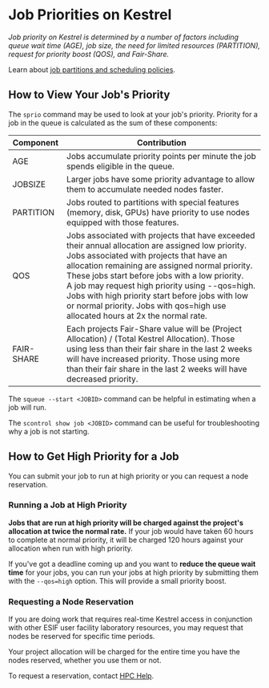 # Job Priorities on Kestrel
*Job priority on Kestrel is determined by a number of factors including queue wait time (AGE), job size, the need for limited resources (PARTITION), request for priority boost (QOS), and Fair-Share.*

Learn about [job partitions and scheduling policies](./index.md).

## How to View Your Job's Priority 
The ```sprio``` command may be used to look at your job's priority. Priority for a job in the queue is calculated as the sum of these components:

| Component | Contribution |
| ----------| ------------ | 
| AGE       | Jobs accumulate priority points per minute the job spends eligible in the queue.|
| JOBSIZE   | Larger jobs have some priority advantage to allow them to accumulate needed nodes faster.|
| PARTITION | Jobs routed to partitions with special features (memory, disk, GPUs) have priority to use nodes equipped with those features.|
| QOS       | Jobs associated with projects that have exceeded their annual allocation are assigned low priority.<br>Jobs associated with projects that have an allocation remaining are assigned normal priority. These jobs start before jobs with a low priority.<br>A job may request high priority using --qos=high. Jobs with high priority start before jobs with low or normal priority. Jobs with qos=high use allocated hours at 2x the normal rate.|
| FAIR-SHARE| Each projects Fair-Share value will be (Project Allocation) / (Total Kestrel Allocation).  Those using less than their fair share in the last 2 weeks will have increased priority.  Those using more than their fair share in the last 2 weeks will have decreased priority. | 

The ```squeue --start <JOBID>```  command can be helpful in estimating when a job will run.

The ```scontrol show job <JOBID>``` command can be useful for troubleshooting why a job is not starting.

## How to Get High Priority for a Job
You can submit your job to run at high priority or you can request a node reservation.

### Running a Job at High Priority 
**Jobs that are run at high priority will be charged against the project's allocation at twice the normal rate.** If your job would have taken 60 hours to complete at normal priority, it will be charged 120 hours against your allocation when run with high priority.

If you've got a deadline coming up and you want to **reduce the queue wait time** for your jobs, you can run your jobs at high priority by submitting them with the ```--qos=high``` option. This will provide a small priority boost.

### Requesting a Node Reservation
If you are doing work that requires real-time Kestrel access in conjunction with other ESIF user facility laboratory resources, you may request that nodes be reserved for specific time periods.

Your project allocation will be charged for the entire time you have the nodes reserved, whether you use them or not.

To request a reservation, contact [HPC Help](mailto://hpc-help@nrel.gov).